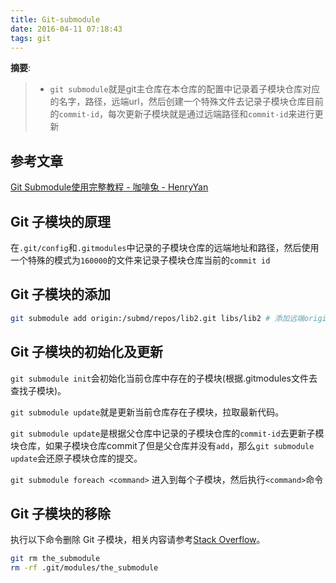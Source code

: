 ```yaml
---
title: Git-submodule
date: 2016-04-11 07:18:43
tags: git
---
```


__摘要__:

> + `git submodule`就是git主仓库在本仓库的配置中记录着子模块仓库对应的名字，路径，远端url，然后创建一个特殊文件去记录子模块仓库目前的`commit-id`，每次更新子模块就是通过远端路径和`commit-id`来进行更新

<!-- more -->
## 参考文章
[Git Submodule使用完整教程 - 咖啡兔 - HenryYan](http://www.kafeitu.me/git/2012/03/27/git-submodule.html)

## Git 子模块的原理

在`.git/config`和`.gitmodules`中记录的子模块仓库的远端地址和路径，然后使用一个特殊的模式为`160000`的文件来记录子模块仓库当前的`commit id`

## Git 子模块的添加

```sh
git submodule add origin:/submd/repos/lib2.git libs/lib2 # 添加远端origin上的仓库lib2到当前仓库的libs/lib2位置
```

## Git 子模块的初始化及更新

`git submodule init`会初始化当前仓库中存在的子模块(根据.gitmodules文件去查找子模块)。

`git submodule update`就是更新当前仓库存在子模块，拉取最新代码。

`git submodule update`是根据父仓库中记录的子模块仓库的`commit-id`去更新子模块仓库，如果子模块仓库commit了但是父仓库并没有`add`，那么`git submodule update`会还原子模块仓库的提交。

`git submodule foreach <command>` 进入到每个子模块，然后执行`<command>`命令

## Git 子模块的移除

执行以下命令删除 Git 子模块，相关内容请参考[Stack Overflow](http://stackoverflow.com/questions/1260748/how-do-i-remove-a-submodule/21211232#21211232)。

```sh
git rm the_submodule
rm -rf .git/modules/the_submodule
```
